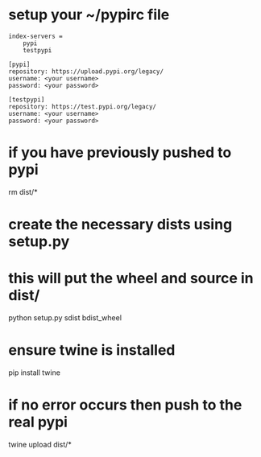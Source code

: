 # setup your ~/pypirc file
```
index-servers =
    pypi
    testpypi

[pypi]
repository: https://upload.pypi.org/legacy/
username: <your username>
password: <your password>

[testpypi]
repository: https://test.pypi.org/legacy/
username: <your username>
password: <your password>
```

# if you have previously pushed to pypi
rm dist/*

# create the necessary dists using setup.py
# this will put the wheel and source in dist/
python setup.py sdist bdist_wheel

# ensure twine is installed
pip install twine

# if no error occurs then push to the real pypi
twine upload dist/*
